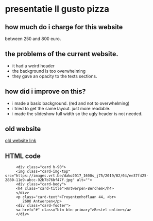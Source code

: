 # presentatie Il gusto pizza

## how much do i charge for this website

between 250 and 800 euro. 

## the problems of the current website.

+ it had a weird header
+ the background is too overwhelming
+ they gave an opacity to the texts sections. 

## how did i improve on this?

+ i made a basic background. (red and not to overwhelming)
+ i tried to get the same layout. just more readable.
+ i made the slideshow full width so the ugly header is not needed.

## old website 

[old website link](http://www.ilgustopizza.be/online-eten-bestellen/)

## HTML code 

~~~~ 
     <div class="card h-90">
     <img class="card-img-top" src="https://images.vrt.be/dako2017_1600s_j75/2019/02/04/ee37f425-2880-11e9-abcc-02b7b76bf47f.jpg" alt="">
     <div class="card-body">
     <h4 class="card-title">Antwerpen-Berchem</h4>
     </div>
     <p class="card-text">Troyentenhoflaan 44, <br>
        2600 Antwerpen</p>
     <div class="card-footer">
     <a href="#" class="btn btn-primary">Bestel online</a>
     </div>
~~~~ 